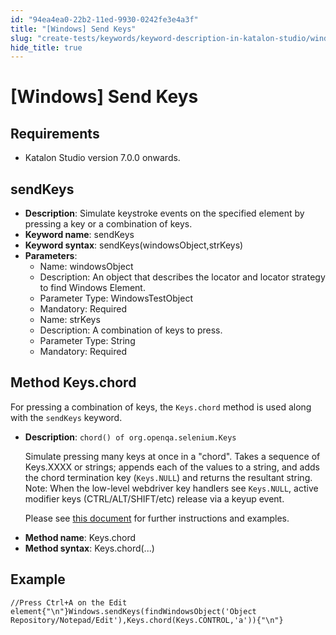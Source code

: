 ```yaml
---
id: "94ea4ea0-22b2-11ed-9930-0242fe3e4a3f"
title: "[Windows] Send Keys"
slug: "create-tests/keywords/keyword-description-in-katalon-studio/windows-keywords/windows-send-keys"
hide_title: true
---
```


# <a id="id_0" class="anchor_top_offset"/><a id="ariaid-title1" class="anchor_top_offset"/>[Windows] Send Keys


## <a id="id_0__id" class="anchor_top_offset"/>Requirements

    
<ul xmlns="http://www.w3.org/1999/xhtml" className="ul"><li className="li"><p className="p">Katalon Studio version 7.0.0 onwards.</p></li></ul> 
                

## <a id="id_0__id_1" class="anchor_top_offset"/>sendKeys

              
<ul xmlns="http://www.w3.org/1999/xhtml" className="ul"><li className="li">     <strong className="ph b">Description</strong>: Simulate keystroke events on the     specified element by pressing a key or a combination of keys.</li><li className="li">     <strong className="ph b">Keyword name</strong>: sendKeys</li><li className="li">     <strong className="ph b">Keyword syntax</strong>:     sendKeys(windowsObject,strKeys)</li><li className="li">     <strong className="ph b">Parameters</strong>:      <ul className="ul"><li className="li">Name: windowsObject</li><li className="li">Description: An object that describes the locator and locator         strategy to find Windows Element.</li><li className="li">Parameter Type: WindowsTestObject</li><li className="li">Mandatory: Required</li><li className="li">Name: strKeys</li><li className="li">Description: A combination of keys to press.</li><li className="li">Parameter Type: String</li><li className="li">Mandatory: Required</li></ul>   </li></ul> 
      

## <a id="id_0__id_2" class="anchor_top_offset"/>Method Keys.chord

              
<p xmlns="http://www.w3.org/1999/xhtml" className="p">For pressing a combination of keys, the <code className="ph codeph">Keys.chord</code>   method is used along with the <code className="ph codeph">sendKeys</code> keyword.</p> 
      
<ul xmlns="http://www.w3.org/1999/xhtml" className="ul"><li className="li">     <p className="p"><strong className="ph b">Description</strong>: <code className="ph codeph">chord() of org.openqa.selenium.Keys</code></p><p className="p">Simulate pressing many keys at once in a "chord". Takes a       sequence of Keys.XXXX or strings; appends each of the values to a       string, and adds the chord termination key (<code className="ph codeph">Keys.NULL</code>)       and returns the resultant string. Note: When the low-level       webdriver key handlers see <code className="ph codeph">Keys.NULL</code>, active modifier       keys (CTRL/ALT/SHIFT/etc) release via a keyup event.</p>     <p className="p">Please see <a className="xref j-external-link" href="https://www.codota.com/code/java/methods/org.openqa.selenium.Keys/chord" target="_blank">this         document</a> for further instructions and examples.</p>   </li><li className="li"><strong className="ph b">Method name</strong>: Keys.chord</li><li className="li"><strong className="ph b">Method syntax</strong>: Keys.chord(...)</li></ul> 
      

## <a id="id_0__id_3" class="anchor_top_offset"/>Example

                      
<pre xmlns="http://www.w3.org/1999/xhtml" className="pre codeblock"><code>//Press Ctrl+A on the Edit element{"\n"}Windows.sendKeys(findWindowsObject('Object Repository/Notepad/Edit'),Keys.chord(Keys.CONTROL,'a')){"\n"}</code></pre> 
            
